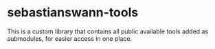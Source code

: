 # sebastianswann-tools
This is a custom library that contains all public available tools added as submodules, for easier access in one place.
